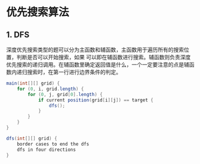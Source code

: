 # 优先搜索算法

## 1. DFS

深度优先搜索类型的题可以分为主函数和辅函数，主函数用于遍历所有的搜索位置，判断是否可以开始搜索，如果
可以即在辅函数进行搜索。辅函数则负责深度优先搜索的递归调用。在辅函数里确定返回值是什么，一个一定要注意的点是辅函数内递归搜索时，在第一行进行边界条件的判定。

```java
main(int[][] grid) {
	for (0, i, grid.length) {
		for (0, j, grid[0].length) {
			if current position(grid[i][j]) == target {
				dfs();
			}
		}
	}
}

dfs(int[][] grid) {
	border cases to end the dfs
	dfs in four directions
}
```

